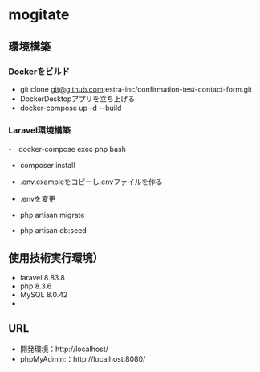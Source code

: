# mogitate

## 環境構築
### Dockerをビルド
- git clone git@github.com:estra-inc/confirmation-test-contact-form.git
- DockerDesktopアプリを立ち上げる
- docker-compose up -d --build
### Laravel環境構築
-　docker-compose exec php bash
- composer install
- .env.exampleをコピーし.envファイルを作る
- .envを変更

- php artisan migrate
- php artisan db:seed

## 使用技術実行環境）
- laravel 8.83.8
- php 8.3.6
- MySQL 8.0.42
- 
## URL
- 開発環境：http://localhost/
- phpMyAdmin:：http://localhost:8080/
